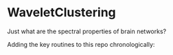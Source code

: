 WaveletClustering
=================

Just what are the spectral properties of brain networks?

Adding the key routines to this repo chronologically:
